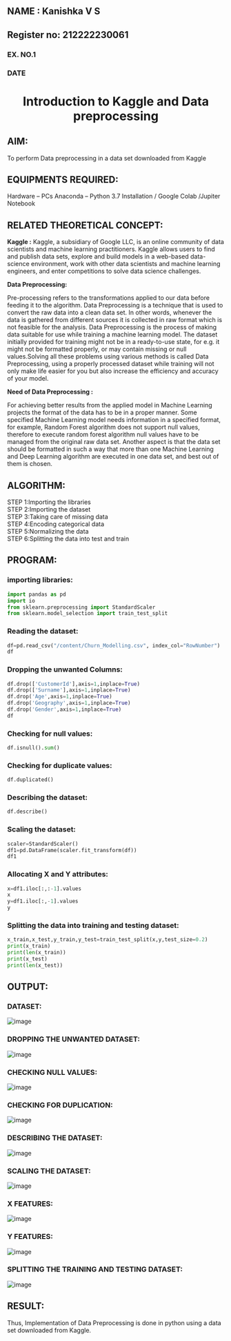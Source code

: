 ## NAME : Kanishka V S
## Register no: 212222230061
<H3>EX. NO.1</H3>
<H3>DATE</H3>
<H1 ALIGN =CENTER> Introduction to Kaggle and Data preprocessing</H1>

## AIM:

To perform Data preprocessing in a data set downloaded from Kaggle

## EQUIPMENTS REQUIRED:
Hardware – PCs
Anaconda – Python 3.7 Installation / Google Colab /Jupiter Notebook

## RELATED THEORETICAL CONCEPT:

**Kaggle :**
Kaggle, a subsidiary of Google LLC, is an online community of data scientists and machine learning practitioners. Kaggle allows users to find and publish data sets, explore and build models in a web-based data-science environment, work with other data scientists and machine learning engineers, and enter competitions to solve data science challenges.

**Data Preprocessing:**

Pre-processing refers to the transformations applied to our data before feeding it to the algorithm. Data Preprocessing is a technique that is used to convert the raw data into a clean data set. In other words, whenever the data is gathered from different sources it is collected in raw format which is not feasible for the analysis.
Data Preprocessing is the process of making data suitable for use while training a machine learning model. The dataset initially provided for training might not be in a ready-to-use state, for e.g. it might not be formatted properly, or may contain missing or null values.Solving all these problems using various methods is called Data Preprocessing, using a properly processed dataset while training will not only make life easier for you but also increase the efficiency and accuracy of your model.

**Need of Data Preprocessing :**

For achieving better results from the applied model in Machine Learning projects the format of the data has to be in a proper manner. Some specified Machine Learning model needs information in a specified format, for example, Random Forest algorithm does not support null values, therefore to execute random forest algorithm null values have to be managed from the original raw data set.
Another aspect is that the data set should be formatted in such a way that more than one Machine Learning and Deep Learning algorithm are executed in one data set, and best out of them is chosen.


## ALGORITHM:
STEP 1:Importing the libraries<BR>
STEP 2:Importing the dataset<BR>
STEP 3:Taking care of missing data<BR>
STEP 4:Encoding categorical data<BR>
STEP 5:Normalizing the data<BR>
STEP 6:Splitting the data into test and train<BR>

##  PROGRAM:
### importing libraries:
```py
import pandas as pd
import io
from sklearn.preprocessing import StandardScaler
from sklearn.model_selection import train_test_split
```
### Reading the dataset:
```py
df=pd.read_csv("/content/Churn_Modelling.csv", index_col="RowNumber")
df
```
### Dropping the unwanted Columns:
```py
df.drop(['CustomerId'],axis=1,inplace=True)
df.drop(['Surname'],axis=1,inplace=True)
df.drop('Age',axis=1,inplace=True)
df.drop('Geography',axis=1,inplace=True)
df.drop('Gender',axis=1,inplace=True)
df
```
### Checking for null values:
```py
df.isnull().sum()
```
### Checking for duplicate values:
```py
df.duplicated()
```
### Describing the dataset:
```py
df.describe()
```
### Scaling the dataset:
```py
scaler=StandardScaler()
df1=pd.DataFrame(scaler.fit_transform(df))
df1
```
### Allocating X and Y attributes:
```py
x=df1.iloc[:,:-1].values
x
y=df1.iloc[:,-1].values
y
```
### Splitting the data into training and testing dataset:
```py
x_train,x_test,y_train,y_test=train_test_split(x,y,test_size=0.2)
print(x_train)
print(len(x_train))
print(x_test)
print(len(x_test))
```


## OUTPUT:
### DATASET:
![image](https://github.com/kanishka2305/Ex-1-NN/assets/113497357/d0ce7824-e82c-4024-80f9-6df1ef4daf6e)

### DROPPING THE UNWANTED DATASET:
![image](https://github.com/kanishka2305/Ex-1-NN/assets/113497357/03a6cbbe-d10c-4ceb-a97a-cfe752017b29)

### CHECKING NULL VALUES:
![image](https://github.com/kanishka2305/Ex-1-NN/assets/113497357/767bd5f5-a4dd-44b3-99ce-f4b8316d5da1)

### CHECKING FOR DUPLICATION:
![image](https://github.com/kanishka2305/Ex-1-NN/assets/113497357/865077ff-ee7b-46b0-8200-9378ea4b3048)

### DESCRIBING THE DATASET:

![image](https://github.com/kanishka2305/Ex-1-NN/assets/113497357/e36f5fa2-e7bd-4eb1-9d66-62ee4ba9b9d1)


### SCALING THE DATASET:
![image](https://github.com/kanishka2305/Ex-1-NN/assets/113497357/9cc2aaaf-4dc2-43a4-adfc-50699860c8ca)

### X FEATURES:
![image](https://github.com/kanishka2305/Ex-1-NN/assets/113497357/b0bd9e2e-c6f9-4acc-b0c1-46c6abe4dca1)

### Y FEATURES:
![image](https://github.com/kanishka2305/Ex-1-NN/assets/113497357/017463b7-4f39-4ddc-8363-f5e4985c9d35)


### SPLITTING THE TRAINING AND TESTING DATASET:
![image](https://github.com/kanishka2305/Ex-1-NN/assets/113497357/7cea33d1-fcae-4610-bdb7-d206d0217a45)


## RESULT:
Thus, Implementation of Data Preprocessing is done in python  using a data set downloaded from Kaggle.


